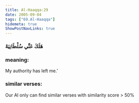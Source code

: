 ```yaml
---
title: Al-Haaqqa:29
date: 2005-09-04
tags: ["69.Al-Haaqqa"]
hidemeta: true 
ShowPostNavLinks: true 
---
```

### هَلَكَ عَنِّي سُلْطَانِيَهْ
### meaning: 
My authority has left me.’
### similar verses: 

Our AI only can find similar verses with similarity score > 50% 




